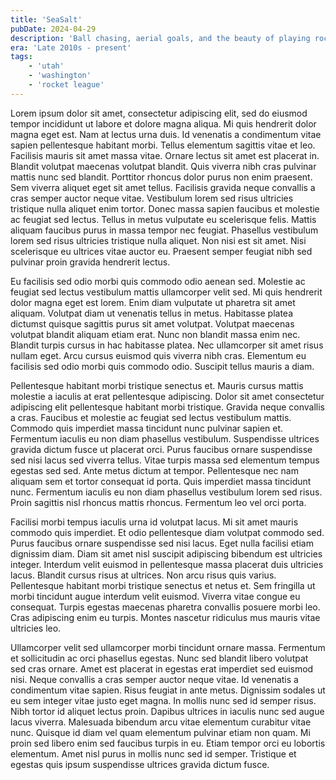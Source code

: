 ```yaml
---
title: 'SeaSalt'
pubDate: 2024-04-29
description: 'Ball chasing, aerial goals, and the beauty of playing rocket-powered car soccer with a friend'
era: 'Late 2010s - present'
tags:
    - 'utah'
    - 'washington'
    - 'rocket league'
---
```


Lorem ipsum dolor sit amet, consectetur adipiscing elit, sed do eiusmod tempor incididunt ut labore et dolore magna aliqua. Mi quis hendrerit dolor magna eget est. Nam at lectus urna duis. Id venenatis a condimentum vitae sapien pellentesque habitant morbi. Tellus elementum sagittis vitae et leo. Facilisis mauris sit amet massa vitae. Ornare lectus sit amet est placerat in. Blandit volutpat maecenas volutpat blandit. Quis viverra nibh cras pulvinar mattis nunc sed blandit. Porttitor rhoncus dolor purus non enim praesent. Sem viverra aliquet eget sit amet tellus. Facilisis gravida neque convallis a cras semper auctor neque vitae. Vestibulum lorem sed risus ultricies tristique nulla aliquet enim tortor. Donec massa sapien faucibus et molestie ac feugiat sed lectus. Tellus in metus vulputate eu scelerisque felis. Mattis aliquam faucibus purus in massa tempor nec feugiat. Phasellus vestibulum lorem sed risus ultricies tristique nulla aliquet. Non nisi est sit amet. Nisi scelerisque eu ultrices vitae auctor eu. Praesent semper feugiat nibh sed pulvinar proin gravida hendrerit lectus.

Eu facilisis sed odio morbi quis commodo odio aenean sed. Molestie ac feugiat sed lectus vestibulum mattis ullamcorper velit sed. Mi quis hendrerit dolor magna eget est lorem. Enim diam vulputate ut pharetra sit amet aliquam. Volutpat diam ut venenatis tellus in metus. Habitasse platea dictumst quisque sagittis purus sit amet volutpat. Volutpat maecenas volutpat blandit aliquam etiam erat. Nunc non blandit massa enim nec. Blandit turpis cursus in hac habitasse platea. Nec ullamcorper sit amet risus nullam eget. Arcu cursus euismod quis viverra nibh cras. Elementum eu facilisis sed odio morbi quis commodo odio. Suscipit tellus mauris a diam.

Pellentesque habitant morbi tristique senectus et. Mauris cursus mattis molestie a iaculis at erat pellentesque adipiscing. Dolor sit amet consectetur adipiscing elit pellentesque habitant morbi tristique. Gravida neque convallis a cras. Faucibus et molestie ac feugiat sed lectus vestibulum mattis. Commodo quis imperdiet massa tincidunt nunc pulvinar sapien et. Fermentum iaculis eu non diam phasellus vestibulum. Suspendisse ultrices gravida dictum fusce ut placerat orci. Purus faucibus ornare suspendisse sed nisi lacus sed viverra tellus. Vitae turpis massa sed elementum tempus egestas sed sed. Ante metus dictum at tempor. Pellentesque nec nam aliquam sem et tortor consequat id porta. Quis imperdiet massa tincidunt nunc. Fermentum iaculis eu non diam phasellus vestibulum lorem sed risus. Proin sagittis nisl rhoncus mattis rhoncus. Fermentum leo vel orci porta.

Facilisi morbi tempus iaculis urna id volutpat lacus. Mi sit amet mauris commodo quis imperdiet. Et odio pellentesque diam volutpat commodo sed. Purus faucibus ornare suspendisse sed nisi lacus. Eget nulla facilisi etiam dignissim diam. Diam sit amet nisl suscipit adipiscing bibendum est ultricies integer. Interdum velit euismod in pellentesque massa placerat duis ultricies lacus. Blandit cursus risus at ultrices. Non arcu risus quis varius. Pellentesque habitant morbi tristique senectus et netus et. Sem fringilla ut morbi tincidunt augue interdum velit euismod. Viverra vitae congue eu consequat. Turpis egestas maecenas pharetra convallis posuere morbi leo. Cras adipiscing enim eu turpis. Montes nascetur ridiculus mus mauris vitae ultricies leo.

Ullamcorper velit sed ullamcorper morbi tincidunt ornare massa. Fermentum et sollicitudin ac orci phasellus egestas. Nunc sed blandit libero volutpat sed cras ornare. Amet est placerat in egestas erat imperdiet sed euismod nisi. Neque convallis a cras semper auctor neque vitae. Id venenatis a condimentum vitae sapien. Risus feugiat in ante metus. Dignissim sodales ut eu sem integer vitae justo eget magna. In mollis nunc sed id semper risus. Nibh tortor id aliquet lectus proin. Dapibus ultrices in iaculis nunc sed augue lacus viverra. Malesuada bibendum arcu vitae elementum curabitur vitae nunc. Quisque id diam vel quam elementum pulvinar etiam non quam. Mi proin sed libero enim sed faucibus turpis in eu. Etiam tempor orci eu lobortis elementum. Amet nisl purus in mollis nunc sed id semper. Tristique et egestas quis ipsum suspendisse ultrices gravida dictum fusce.
